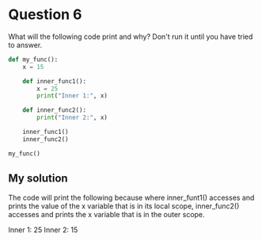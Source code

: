 # Question 6
What will the following code print and why? Don't run it until you have tried to answer.

```python
def my_func():
    x = 15

    def inner_func1():
        x = 25
        print("Inner 1:", x)

    def inner_func2():
        print("Inner 2:", x)

    inner_func1()
    inner_func2()

my_func()
```

## My solution
The code will print the following because where inner_funt1() accesses and prints the value of the x variable that is in its local scope, inner_func2() accesses and prints the x variable that is in the outer scope.

Inner 1: 25
Inner 2: 15